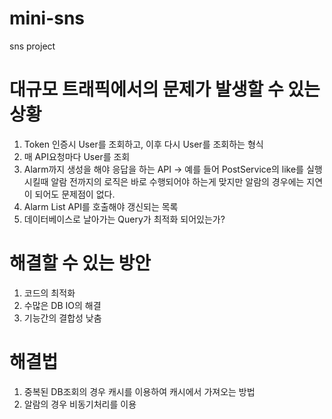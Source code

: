 # mini-sns
sns project

# 대규모 트래픽에서의 문제가 발생할 수 있는 상황
1. Token 인증시 User를 조회하고, 이후 다시 User를 조회하는 형식
2. 매 API요청마다 User를 조회
3. Alarm까지 생성을 해야 응답을 하는 API -> 예를 들어 PostService의 like를 실행시킬때 알람 전까지의 로직은 바로 수행되어야 하는게 맞지만 알람의 경우에는 지연이 되어도 문제점이 없다.
4. Alarm List API를 호출해야 갱신되는 목록
5. 데이터베이스로 날아가는 Query가 최적화 되어있는가?

# 해결할 수 있는 방안
1. 코드의 최적화
2. 수많은 DB IO의 해결
3. 기능간의 결합성 낮춤

# 해결법
1. 중복된 DB조회의 경우 캐시를 이용하여 캐시에서 가져오는 방법
2. 알람의 경우 비동기처리를 이용